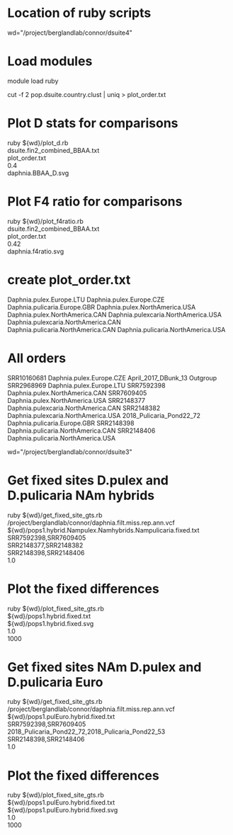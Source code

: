 # Location of ruby scripts
wd="/project/berglandlab/connor/dsuite4"

# Load modules
module load ruby

cut -f 2 pop.dsuite.country.clust | uniq  > plot_order.txt

# Plot D stats for comparisons
ruby ${wd}/plot_d.rb \
dsuite.fin2_combined_BBAA.txt \
plot_order.txt \
0.4 \
daphnia.BBAA_D.svg

# Plot F4 ratio for comparisons
ruby ${wd}/plot_f4ratio.rb \
dsuite.fin2_combined_BBAA.txt \
plot_order.txt \
0.42 \
daphnia.f4ratio.svg

# create plot_order.txt
Daphnia.pulex.Europe.LTU
Daphnia.pulex.Europe.CZE
Daphnia.pulicaria.Europe.GBR
Daphnia.pulex.NorthAmerica.USA
Daphnia.pulex.NorthAmerica.CAN
Daphnia.pulexcaria.NorthAmerica.USA
Daphnia.pulexcaria.NorthAmerica.CAN
Daphnia.pulicaria.NorthAmerica.CAN
Daphnia.pulicaria.NorthAmerica.USA

# All orders
SRR10160681     Daphnia.pulex.Europe.CZE
April_2017_DBunk_13     Outgroup
SRR2968969      Daphnia.pulex.Europe.LTU
SRR7592398      Daphnia.pulex.NorthAmerica.CAN
SRR7609405      Daphnia.pulex.NorthAmerica.USA
SRR2148377      Daphnia.pulexcaria.NorthAmerica.CAN
SRR2148382      Daphnia.pulexcaria.NorthAmerica.USA
2018_Pulicaria_Pond22_72        Daphnia.pulicaria.Europe.GBR
SRR2148398      Daphnia.pulicaria.NorthAmerica.CAN
SRR2148406      Daphnia.pulicaria.NorthAmerica.USA

wd="/project/berglandlab/connor/dsuite3"

# Get fixed sites D.pulex and D.pulicaria NAm hybrids
ruby ${wd}/get_fixed_site_gts.rb \
/project/berglandlab/connor/daphnia.filt.miss.rep.ann.vcf \
${wd}/pops1.hybrid.Nampulex.Namhybrids.Nampulicaria.fixed.txt \
SRR7592398,SRR7609405 \
SRR2148377,SRR2148382 \
SRR2148398,SRR2148406 \
1.0

# Plot the fixed differences
ruby ${wd}/plot_fixed_site_gts.rb \
${wd}/pops1.hybrid.fixed.txt \
${wd}/pops1.hybrid.fixed.svg \
1.0 \
1000

# Get fixed sites NAm D.pulex and D.pulicaria Euro
ruby ${wd}/get_fixed_site_gts.rb \
/project/berglandlab/connor/daphnia.filt.miss.rep.ann.vcf \
${wd}/pops1.pulEuro.hybrid.fixed.txt \
SRR7592398,SRR7609405 \
2018_Pulicaria_Pond22_72,2018_Pulicaria_Pond22_53 \
SRR2148398,SRR2148406 \
1.0

# Plot the fixed differences
ruby ${wd}/plot_fixed_site_gts.rb \
${wd}/pops1.pulEuro.hybrid.fixed.txt \
${wd}/pops1.pulEuro.hybrid.fixed.svg \
1.0 \
1000
